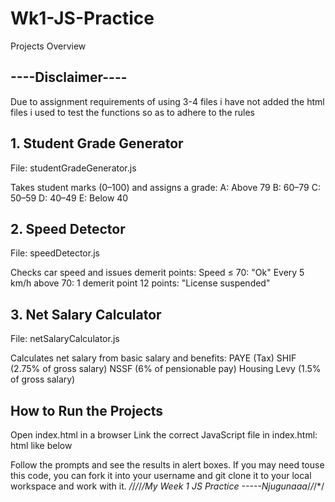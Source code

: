 # Wk1-JS-Practice
Projects Overview
## ----Disclaimer----
Due to assignment requirements of using 3-4 files i have not added the html files i used to test the functions so as to adhere to the rules
## 1. Student Grade Generator
File: studentGradeGenerator.js

Takes student marks (0–100) and assigns a grade:
A: Above 79
B: 60–79
C: 50–59
D: 40–49
E: Below 40
## 2. Speed Detector
File: speedDetector.js

Checks car speed and issues demerit points:
Speed ≤ 70: "Ok"
Every 5 km/h above 70: 1 demerit point
12 points: "License suspended"

## 3. Net Salary Calculator
File: netSalaryCalculator.js

Calculates net salary from basic salary and benefits:
PAYE (Tax)
SHIF (2.75% of gross salary)
NSSF (6% of pensionable pay)
Housing Levy (1.5% of gross salary)
 ## How to Run the Projects
Open index.html in a browser
Link the correct JavaScript file in index.html:
html like below
<script src="./studentGradeGenerator.js"></script>
Follow the prompts and see the results in alert boxes.
If you may need touse this code, you can fork it into your username and git clone it to your local workspace and work with it.
*/*/*/*/*/My Week 1 JS Practice -----Njugunaaa*/*/*/*/
